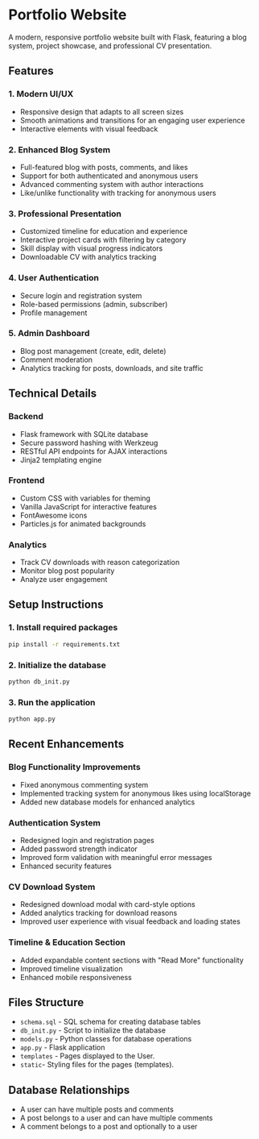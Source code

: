 # Portfolio Website

A modern, responsive portfolio website built with Flask, featuring a blog system, project showcase, and professional CV presentation.

## Features

### 1. Modern UI/UX
- Responsive design that adapts to all screen sizes
- Smooth animations and transitions for an engaging user experience
- Interactive elements with visual feedback

### 2. Enhanced Blog System
- Full-featured blog with posts, comments, and likes
- Support for both authenticated and anonymous users
- Advanced commenting system with author interactions
- Like/unlike functionality with tracking for anonymous users

### 3. Professional Presentation
- Customized timeline for education and experience
- Interactive project cards with filtering by category
- Skill display with visual progress indicators
- Downloadable CV with analytics tracking

### 4. User Authentication
- Secure login and registration system
- Role-based permissions (admin, subscriber)
- Profile management

### 5. Admin Dashboard
- Blog post management (create, edit, delete)
- Comment moderation
- Analytics tracking for posts, downloads, and site traffic

## Technical Details

### Backend
- Flask framework with SQLite database
- Secure password hashing with Werkzeug
- RESTful API endpoints for AJAX interactions
- Jinja2 templating engine

### Frontend
- Custom CSS with variables for theming
- Vanilla JavaScript for interactive features
- FontAwesome icons
- Particles.js for animated backgrounds

### Analytics
- Track CV downloads with reason categorization
- Monitor blog post popularity 
- Analyze user engagement

## Setup Instructions

### 1. Install required packages

```bash
pip install -r requirements.txt
```

### 2. Initialize the database

```bash
python db_init.py
```

### 3. Run the application

```bash
python app.py
```

## Recent Enhancements

### Blog Functionality Improvements
- Fixed anonymous commenting system
- Implemented tracking system for anonymous likes using localStorage
- Added new database models for enhanced analytics

### Authentication System
- Redesigned login and registration pages
- Added password strength indicator
- Improved form validation with meaningful error messages
- Enhanced security features

### CV Download System
- Redesigned download modal with card-style options
- Added analytics tracking for download reasons
- Improved user experience with visual feedback and loading states

### Timeline & Education Section
- Added expandable content sections with "Read More" functionality
- Improved timeline visualization
- Enhanced mobile responsiveness

## Files Structure

- `schema.sql` - SQL schema for creating database tables
- `db_init.py` - Script to initialize the database
- `models.py` - Python classes for database operations
- `app.py` - Flask application
- `templates` - Pages displayed to the User.
- `static`- Styling files for the pages (templates).

## Database Relationships

- A user can have multiple posts and comments
- A post belongs to a user and can have multiple comments
- A comment belongs to a post and optionally to a user 